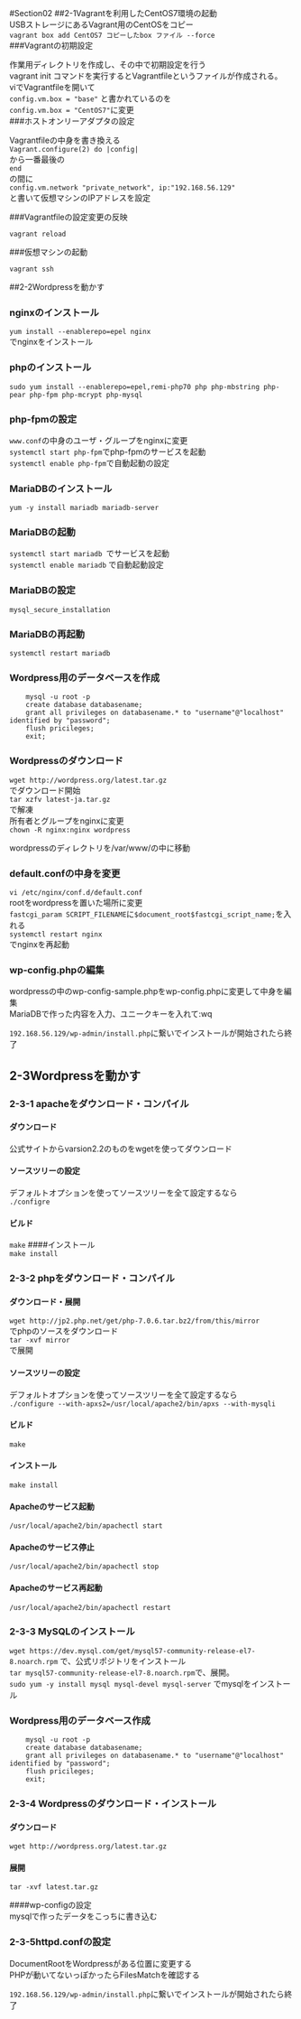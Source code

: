#Section02
##2-1Vagrantを利用したCentOS7環境の起動  
USBストレージにあるVagrant用のCentOSをコピー  
`vagrant box add CentOS7 コピーしたbox ファイル --force`  
###Vagrantの初期設定  

作業用ディレクトリを作成し、その中で初期設定を行う  
vagrant init
コマンドを実行するとVagrantfileというファイルが作成される。  
viでVagrantfileを開いて  
`config.vm.box = "base"` と書かれているのを  
`config.vm.box = "CentOS7"`に変更  
###ホストオンリーアダプタの設定  

Vagrantfileの中身を書き換える  
`Vagrant.configure(2) do |config| `   
から一番最後の  
`end`  
の間に  
`config.vm.network "private_network", ip:"192.168.56.129"`  
と書いて仮想マシンのIPアドレスを設定  

###Vagrantfileの設定変更の反映  

`vagrant reload`  

###仮想マシンの起動  

`vagrant ssh`  

##2-2Wordpressを動かす  
### nginxのインストール

`yum install --enablerepo=epel nginx`  
でnginxをインストール  

### phpのインストール 

`sudo yum install --enablerepo=epel,remi-php70 php php-mbstring php-pear php-fpm php-mcrypt php-mysql`  

### php-fpmの設定  

`www.conf`の中身のユーザ・グループをnginxに変更  
`systemctl start php-fpm`でphp-fpmのサービスを起動  
`systemctl enable php-fpm`で自動起動の設定  

### MariaDBのインストール 

`yum -y install mariadb mariadb-server  `

### MariaDBの起動  

`systemctl start mariadb `でサービスを起動   
`systemctl enable mariadb` で自動起動設定  

### MariaDBの設定  

`mysql_secure_installation`

### MariaDBの再起動  

`systemctl restart mariadb ` 

### Wordpress用のデータベースを作成  

``` mysql
	mysql -u root -p  
	create database databasename;
	grant all privileges on databasename.* to "username"@"localhost" identified by "password";
	flush pricileges;
	exit;
```

	
### Wordpressのダウンロード  
`wget http://wordpress.org/latest.tar.gz `   
でダウンロード開始  
`tar xzfv latest-ja.tar.gz`  
で解凍  
所有者とグループをnginxに変更  
`chown -R nginx:nginx wordpress  `

wordpressのディレクトリを/var/www/の中に移動  

### default.confの中身を変更  

`vi /etc/nginx/conf.d/default.conf`  
rootをwordpressを置いた場所に変更  
`fastcgi_param SCRIPT_FILENAME`に`$document_root$fastcgi_script_name;`を入れる  
`systemctl restart nginx`  
でnginxを再起動  

### wp-config.phpの編集  

wordpressの中のwp-config-sample.phpをwp-config.phpに変更して中身を編集  
MariaDBで作った内容を入力、ユニークキーを入れて:wq  

`192.168.56.129/wp-admin/install.php`に繋いでインストールが開始されたら終了  

## 2-3Wordpressを動かす  

### 2-3-1 apacheをダウンロード・コンパイル
#### ダウンロード
公式サイトからvarsion2.2のものをwgetを使ってダウンロード  
#### ソースツリーの設定 
デフォルトオプションを使ってソースツリーを全て設定するなら  
`./configre`  
#### ビルド  
`make`
####インストール  
`make install`  

### 2-3-2 phpをダウンロード・コンパイル  
#### ダウンロード・展開  
`wget http://jp2.php.net/get/php-7.0.6.tar.bz2/from/this/mirror`  
でphpのソースをダウンロード  
`tar -xvf mirror`  
で展開  
#### ソースツリーの設定 
デフォルトオプションを使ってソースツリーを全て設定するなら  
`./configure --with-apxs2=/usr/local/apache2/bin/apxs --with-mysqli` 
#### ビルド  
`make`
#### インストール  
`make install`    
#### Apacheのサービス起動  
`/usr/local/apache2/bin/apachectl start`
#### Apacheのサービス停止  
`/usr/local/apache2/bin/apachectl stop`  
#### Apacheのサービス再起動  
`/usr/local/apache2/bin/apachectl restart`  
### 2-3-3 MySQLのインストール  
`wget https://dev.mysql.com/get/mysql57-community-release-el7-8.noarch.rpm` で、公式リポジトリをインストール  
`tar mysql57-community-release-el7-8.noarch.rpm`で、展開。  
`sudo yum -y install mysql mysql-devel mysql-server` でmysqlをインストール  


### Wordpress用のデータベース作成  

``` mysql
	mysql -u root -p  
	create database databasename;
	grant all privileges on databasename.* to "username"@"localhost" identified by "password";
	flush pricileges;
	exit;
```

### 2-3-4 Wordpressのダウンロード・インストール  
#### ダウンロード  
`wget http://wordpress.org/latest.tar.gz`  
#### 展開  
`tar -xvf latest.tar.gz`  

####wp-configの設定  
mysqlで作ったデータをこっちに書き込む  

### 2-3-5httpd.confの設定  
DocumentRootをWordpressがある位置に変更する  
PHPが動いてないっぽかったらFilesMatchを確認する  


`192.168.56.129/wp-admin/install.php`に繋いでインストールが開始されたら終了  
